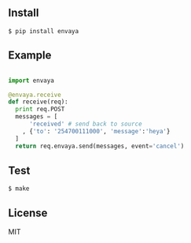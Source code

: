 Install
---

    $ pip install envaya

Example
---

```python

import envaya

@envaya.receive
def receive(req):
  print req.POST
  messages = [
      'received' # send back to source
    , {'to': '254700111000', 'message':'heya'}
  ]
  return req.envaya.send(messages, event='cancel')
```

Test
---

    $ make

License
---

MIT
